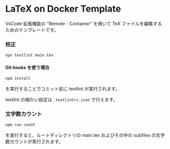 # LaTeX on Docker Template

VsCode 拡張機能の "Remote - Container" を用いて TeX ファイルを編集するためのテンプレートです。

### 校正
```bash
npx textlint main.tex
```

#### Git hooks を使う場合
```bash
npm install
```

を実行することでコミット前に textlint が実行されます。

textlint の細かい設定は `.textlintrc.json` で行えます。

### 文字数カウント
```bash
npm run count
```
を実行すると、ルートディレクトリの main.tex およびその中の subfiles の文字数カウントが実行されます。
